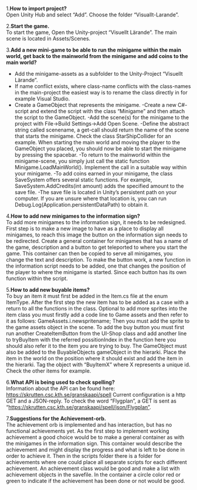 1.**How to import project?**  
Open Unity Hub and select “Add”. Choose the folder “Visuallt-Larande”.


2.**Start the game.**  
To start the game, Open the Unity-project “Visuellt Lärande”.
The main scene is located in Assets/Scenes.


3.**Add a new mini-game to be able to run the minigame within the main world, get back to the mainworld from the minigame and add coins to the main world?**  
- Add the minigame-assets as a subfolder to the Unity-Project “Visuellt Lärande”.  
 - If name conflict exists, where class-name conflicts with the class-names in the main-project the easiest way is to rename the class directly in for example Visual Studio.  
- Create a GameObject that represents the minigame.
-Create a new C#-script and extend the script with the class “Minigame” and then attach the script to the GameObject.
-Add the scene(s) for the minigame to the project with File->Build Settings->Add Open Scene.
-Define the abstract string called scenename, a get-call should return the name of the scene that starts the minigame. Check the class StarShipCollider for an example. When starting the main world and moving the player to the GameObject you placed, you should now be able to start the minigame by pressing the spacebar.
-To return to the mainworld within the minigame-scene, you simply just call the static function Minigame.LoadMainWorld(). Implement the call in a suitable way within your minigame.
-To add coins earned in your minigame, the class SaveSystem offers several static functions. For example, SaveSystem.AddCredits(int amount) adds the specified amount to the save  file.
 -The save file is located in Unity’s persistent path on your computer. If you are unsure where that location is, you can run Debug.Log(Application.persistentDataPath) to obtain   it.


4.**How to add new minigames to the information sign?**  
To add more minigames to the information sign, it needs to be redesigned.
First step is to make a new image to have as a place to display all minigames, to reach this image the button on the information sign needs to be redirected.
Create a general container for minigames that has a name of the game, description and a button to get teleported to where you start the game.
This container can then be copied to serve all minigames, you change the text and description.
To make the button work, a new function in the information script needs to be added, one that changes the position of the player to where the minigame is started. Since each button has its own function within the script. 


5.**How to add new buyable items?**  
To buy an item it must first be added in the Item.cs file at the enum ItemType.
After the first step  the new item has to be added as a case with a return to all the functions in the class.
Optional to add more sprites into the item class you must firstly add a code line to Game assets and then refer to it as follows:
GameAssets.i.newspritename;
Then you must add the sprite to the game assets object in the scene.
To add the buy button you must first run another CreateItemButton from the UI-Shop class and add another line to tryBuyItem with the referred possitionIndex in the function here you should also refer it to the item you are trying to buy.
The GameObject must also be added to the BuyableObjects gameObject in the hierarki. Place the item in the world on the position where it should exist and add the item in the hierarki. Tag the object with “BuyItemX” where X represents a unique id. Check the other items for example.
 
 
6.**What API is being used to check spelling?**  
Information about the API can be found here: https://skrutten.csc.kth.se/granskaapi/spell
Current configuration is a http GET and a JSON-reply.
To check the word “Flygplan”, a GET is sent as “https://skrutten.csc.kth.se/granskaapi/spell/json/Flygplan”.


7.**Suggestions for the Achievement-orb.**  
The achievement orb is implemented and has interaction, but has no functional achievements yet. 
As the first step to implement working achievement a good choice would be to make a general container as with the minigames in the information sign. This container would describe the achievement and might display the progress and what is left to be done in order to achieve it.
Then in the scripts folder there is a folder for achievements where one could place all separate scripts for each different achievement.
An achievement class would be good and make a list with achievement objects in the savefile.
In the container a circle color red or green to indicate if the achievement has been done or not would be good. 
